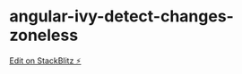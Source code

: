 # angular-ivy-detect-changes-zoneless

[Edit on StackBlitz ⚡️](https://stackblitz.com/edit/angular-ivy-detect-changes-zoneless)